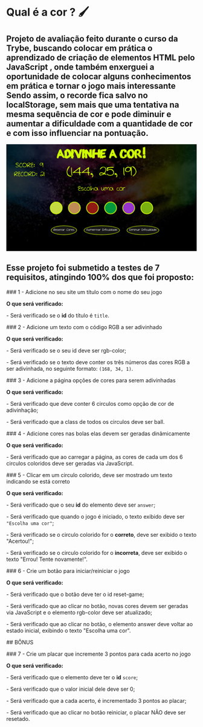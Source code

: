 # Qual é a cor ?  :paintbrush: 

## Projeto de avaliação feito durante o curso da Trybe, buscando colocar em prática o aprendizado de criação de elementos HTML pelo JavaScript , onde também enxerguei a oportunidade de colocar alguns conhecimentos em prática e tornar o jogo mais interessante Sendo assim, o recorde fica salvo no localStorage, sem mais que uma tentativa na mesma sequência de cor e pode diminuir e aumentar a dificuldade com a quantidade de cor e com isso influenciar na pontuação.



<img src="./images/imagem-projeto.png" >



## Esse projeto foi submetido a testes de 7 requisitos, atingindo 100% dos que foi proposto:



\### 1 - Adicione no seu site um título com o nome do seu jogo



**O que será verificado:**



\- Será verificado se o **id** do título é `title`.



\### 2 - Adicione um texto com o código RGB a ser adivinhado



**O que será verificado:**



\- Será verificado se o seu id deve ser rgb-color;



\- Será verificado se o texto deve conter os três números das cores RGB a ser adivinhada, no seguinte formato: `(168, 34, 1)`.



\### 3 - Adicione a página opções de cores para serem adivinhadas



**O que será verificado:**



\- Será verificado que deve conter 6 circulos como opção de cor de adivinhação;



\- Será verificado que a class de todos os circulos deve ser ball.



\### 4 - Adicione cores nas bolas elas devem ser geradas dinâmicamente



**O que será verificado:**



\- Será verificado que ao carregar a página, as cores de cada um dos 6 circulos coloridos deve ser geradas via JavaScript.



\### 5 - Clicar em um circulo colorido, deve ser mostrado um texto indicando se está correto



**O que será verificado:**



\- Será verificado que o seu **id** do elemento deve ser `answer`;



\- Será verificado que quando o jogo é iniciado, o texto exibido deve ser `"Escolha uma cor"`;



\- Será verificado se o circulo colorido for o **correto**, deve ser exibido o texto "Acertou!";



\- Será verificado se o circulo colorido for o **incorreta**, deve ser exibido o texto "Errou! Tente novamente!".



\### 6 - Crie um botão para iniciar/reiniciar o jogo



**O que será verificado:**



\- Será verificado que o botão deve ter o id reset-game;



\- Será verificado que ao clicar no botão, novas cores devem ser geradas via JavaScript e o elemento rgb-color deve ser atualizado;



\- Será verificado que ao clicar no botão, o elemento answer deve voltar ao estado inicial, exibindo o texto "Escolha uma cor".



\## BÔNUS



\### 7 - Crie um placar que incremente 3 pontos para cada acerto no jogo



**O que será verificado:**



\- Será verificado que o elemento deve ter o **id** `score`;



\- Será verificado que o valor inicial dele deve ser 0;



\- Será verificado que a cada acerto, é incrementado 3 pontos ao placar;



\- Será verificado que ao clicar no botão reiniciar, o placar NÃO deve ser resetado.
